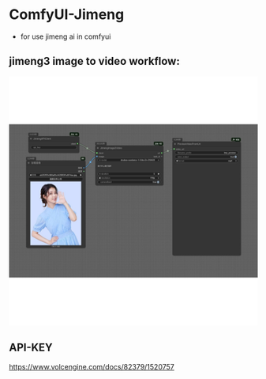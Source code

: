 # ComfyUI-Jimeng

- for use jimeng ai in comfyui

## jimeng3 image to video workflow:

![](example_workflows/example_image2video.jpg)

## API-KEY

https://www.volcengine.com/docs/82379/1520757
